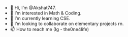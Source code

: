 - 👋 Hi, I’m @Akshat747.
- 👀 I’m interested in Math & Coding.
- 🌱 I’m currently learning CSE.
- 💞️ I’m looking to collaborate on elementary projects rn.
- 📫 How to reach me (Ig - the0ne4life)

<!---
Akshat747/Akshat747 is a ✨ special ✨ repository because its `README.md` (this file) appears on your GitHub profile.
You can click the Preview link to take a look at your changes.
--->
